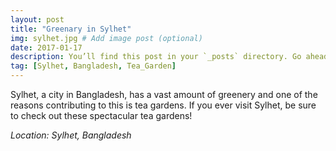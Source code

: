 ```yaml
---
layout: post
title: "Greenary in Sylhet"
img: sylhet.jpg # Add image post (optional)
date: 2017-01-17
description: You’ll find this post in your `_posts` directory. Go ahead and edit it and re-build the site to see your changes. # Add post description (optional)
tag: [Sylhet, Bangladesh, Tea_Garden]
---
```

Sylhet, a city in Bangladesh, has a vast amount of greenery and one of the reasons contributing to this is tea gardens. If you ever visit Sylhet, be sure to check out these spectacular tea gardens! 

*Location: Sylhet, Bangladesh*
